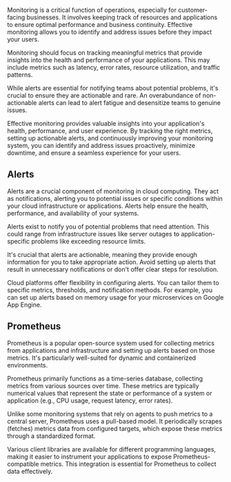 Monitoring is a critical function of operations, especially for customer-facing businesses. It involves keeping track of resources and applications to ensure optimal performance and business continuity. Effective monitoring allows you to identify and address issues before they impact your users.

Monitoring should focus on tracking meaningful metrics that provide insights into the health and performance of your applications. This may include metrics such as latency, error rates, resource utilization, and traffic patterns.

While alerts are essential for notifying teams about potential problems, it's crucial to ensure they are actionable and rare. An overabundance of non-actionable alerts can lead to alert fatigue and desensitize teams to genuine issues.

Effective monitoring provides valuable insights into your application's health, performance, and user experience. By tracking the right metrics, setting up actionable alerts, and continuously improving your monitoring system, you can identify and address issues proactively, minimize downtime, and ensure a seamless experience for your users.

## Alerts
Alerts are a crucial component of monitoring in cloud computing. They act as notifications, alerting you to potential issues or specific conditions within your cloud infrastructure or applications. Alerts help ensure the health, performance, and availability of your systems.

Alerts exist to notify you of potential problems that need attention. This could range from infrastructure issues like server outages to application-specific problems like exceeding resource limits. 

It's crucial that alerts are actionable, meaning they provide enough information for you to take appropriate action. Avoid setting up alerts that result in unnecessary notifications or don't offer clear steps for resolution.

Cloud platforms offer flexibility in configuring alerts. You can tailor them to specific metrics, thresholds, and notification methods. For example, you can set up alerts based on memory usage for your microservices on Google App Engine.

## Prometheus
Prometheus is a popular open-source system used for collecting metrics from applications and infrastructure and setting up alerts based on those metrics. It's particularly well-suited for dynamic and containerized environments.

Prometheus primarily functions as a time-series database, collecting metrics from various sources over time. These metrics are typically numerical values that represent the state or performance of a system or application (e.g., CPU usage, request latency, error rates).

Unlike some monitoring systems that rely on agents to push metrics to a central server, Prometheus uses a pull-based model. It periodically scrapes (fetches) metrics data from configured targets, which expose these metrics through a standardized format.

Various client libraries are available for different programming languages, making it easier to instrument your applications to expose Prometheus-compatible metrics. This integration is essential for Prometheus to collect data effectively.